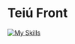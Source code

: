 # Teiú Front
[![My Skills](https://skillicons.dev/icons?i=angular,tailwind,netlify)](https://skillicons.dev)

